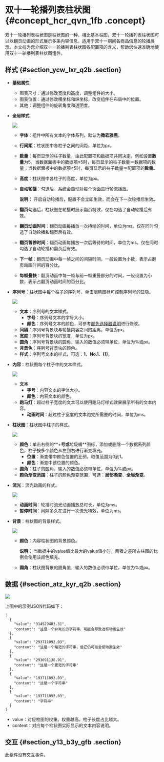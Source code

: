 # 双十一轮播列表柱状图 {#concept_hcr_qvn_1fb .concept}

双十一轮播列表柱状图是柱状图的一种，相比基本柱图，双十一轮播列表柱状图可以以翻页动画的形式展示多条内容信息，适用于双十一期间各商品信息的轮播展示。本文档为您介绍双十一轮播列表柱状图各配置项的含义，帮助您快速准确地使用双十一轮播列表柱状图组件。

## 样式 {#section_ycw_lxr_q2b .section}

-   **基础属性**

    -   图表尺寸：通过修改宽度和高度，调整组件的大小。
    -   图表位置：通过修改横坐标和纵坐标，改变组件在布局中的位置。
    -   其他：调整组件的旋转角度和透明度。
-   **全局样式**

    ![](http://static-aliyun-doc.oss-cn-hangzhou.aliyuncs.com/assets/img/20188/155807996111275_zh-CN.png)

    -   **字体**：组件中所有文本的字体系列，默认为**微软雅黑**。
    -   **行间距**：柱状图中各柱子之间的间距，单位为px。
    -   **数量**：每页显示的柱子数量，由此配置项和数据项共同决定。例如设置**数量**为5，当数据面板中的数据项≤5时，每页显示的柱子数量＝数据项的数量；当数据面板中的数据项≥5时，每页显示的柱子数量＝配置项的**数量**。
    -   **高度**：柱状图中各柱子的高度，单位为px。
    -   **自动轮播**：勾选后，系统会自动对每个页面进行轮流播放。

        **说明：** 开启自动轮播后，配置不会立即生效，而会在下一次轮播后生效。

    -   **翻页**勾选后，柱状图在轮播时展示翻页特效，仅在勾选了自动轮播后有效。
    -   **翻页动画时间**：翻页动画每播放一次持续的时间，单位为ms。仅在同时勾选了自动轮播和翻页后有效。
    -   **翻页暂停时间**：翻页动画每播放一次后等待的时间，单位为ms。仅在同时勾选了自动轮播和翻页后有效。
    -   **下一帧**：翻页动画中每一帧之间的间隔时间，一般设置为小数，表示占翻页动画时间的百分比。
    -   **每帧叠快**：翻页动画中每一帧与前一帧重叠部分的时间，一般设置为小数，表示占翻页动画时间的百分比。
-   **序列号**：柱状图中每个柱子的序列号，单击眼睛图标可控制序列号的显隐。

    ![](http://static-aliyun-doc.oss-cn-hangzhou.aliyuncs.com/assets/img/20188/155807996111277_zh-CN.png)

    -   **文本**：序列号的文本样式。
        -   **字号**：序列号文本的字号大小。
        -   **颜色**：序列号文本的颜色，可参考[颜色选择器说明](intl.zh-CN/用户指南/管理组件/设置组件样式/配置项说明.md#section_kdw_vj4_t2b)进行修改。
    -   **间隔**：序列号背景块与轮播内容之间的距离，单位为px。
    -   **宽度**：序列号背景块的宽度，单位为px。
    -   **圆角**：序列号背景块的圆角，输入的数值必须带单位，单位为%或px。
    -   **背景色**：序列号背景块的颜色。
    -   **样式**：序列号文本的样式，可选：**1**、**No.1**、**\(1\)**。
-   **内容**：柱状图每个柱子中的文本样式。

    ![](http://static-aliyun-doc.oss-cn-hangzhou.aliyuncs.com/assets/img/20188/155807996111286_zh-CN.png)

    -   **文本** 
        -   **字号**：内容文本的字体大小。
        -   **颜色**：内容文本的颜色。
    -   **跑马灯**：超过柱子宽度的文本可以使用跑马灯样式效果展示所有的文本内容。
        -   **动画时间**：超过柱子宽度的文本跑完所需要的时间，单位为ms。
-   **柱状图**：柱状图中柱子的样式。

    ![](http://static-aliyun-doc.oss-cn-hangzhou.aliyuncs.com/assets/img/20188/155807996111287_zh-CN.png)

    -   **颜色**：单击右侧的**+**号或**垃圾桶**图标，添加或删除一个数据系列颜色，柱子按多个颜色从左到右进行渐变填充。
        -   **位置**：渐变带中颜色位置的比例，取值范围为0到1。
        -   **颜色**：渐变中该位置的颜色。
    -   **圆角**：柱子的圆角，输入的数值必须带单位，单位为%或px。
    -   **颜色渐变范围**：柱子的颜色渐变范围，可选：**局部渐变**、**全局渐变**。
-   **流光**：流光动画的样式。

    ![](http://static-aliyun-doc.oss-cn-hangzhou.aliyuncs.com/assets/img/20188/155807996111288_zh-CN.png)

    -   **动画时间**：轮播时流光动画播放总时长，单位为ms。
    -   **暂停时间**：间隔多久在进行一次流光特效，单位为ms。
-   **背景**：柱状图的背景样式。

    ![](http://static-aliyun-doc.oss-cn-hangzhou.aliyuncs.com/assets/img/20188/155807996111289_zh-CN.png)

    -   **颜色**：内容柱状图的背景颜色。

        **说明：** 当数据中的value值比最大的value值小时，两者之差所占柱图的比例会使用该颜色填充。

    -   **圆角**：柱状图背景的圆角值，输入的数值必须带单位，单位为%或px。

## 数据 {#section_atz_kyr_q2b .section}

![](http://static-aliyun-doc.oss-cn-hangzhou.aliyuncs.com/assets/img/20188/155807996111290_zh-CN.png)

上图中的示例JSON代码如下：

``` {#codeblock_hog_o99_11g}
[
  {
    "value": "314529403.31",
    "content": "这是一个非常长的字符串，可能会导致选框动画生效"
  },
  {
    "value": "293711093.03",
    "content": "这是一个略短的字符串，但它仍可能会使动画生效"
  },
  {
    "value": "293691138.91",
    "content": "这是一个更短的字符串"
  },
  {
    "value": "193711093.03",
    "content": "这是一个字符串"
  },
  {
    "value": "193711093.03",
    "content": "字符串"
  }
]
```

-   value：对应柱图的权重。权重越高，柱子长度占比越大。
-   content：对应每个柱状图实际显示的文本内容说明。

## 交互 {#section_y13_b3y_gfb .section}

此组件没有交互事件。

